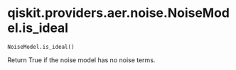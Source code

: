 # qiskit.providers.aer.noise.NoiseModel.is\_ideal

`NoiseModel.is_ideal()`

Return True if the noise model has no noise terms.
